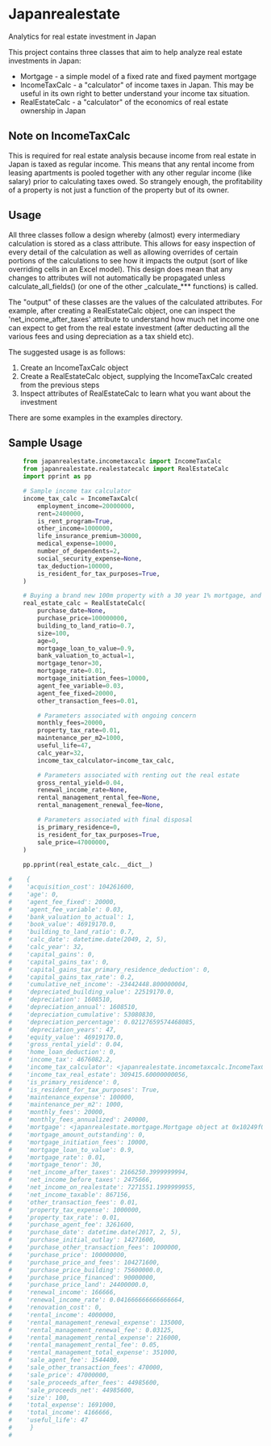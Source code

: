 # Japanrealestate

Analytics for real estate investment in Japan

This project contains three classes that aim to help analyze real estate investments in Japan:
* Mortgage - a simple model of a fixed rate and fixed payment mortgage
* IncomeTaxCalc - a "calculator" of income taxes in Japan. This may be useful in its own right to better understand
your income tax situation.
* RealEstateCalc - a "calculator" of the economics of real estate ownership in Japan

## Note on IncomeTaxCalc
This is required for real estate analysis because income from real estate in Japan is taxed as regular income. This
means that any rental income from leasing apartments is pooled together with any other regular income (like salary)
prior to calculating taxes owed. So strangely enough, the profitability of a property is not just a function of the
property but of its owner.

## Usage
All three classes follow a design whereby (almost) every intermediary calculation is stored as a class attribute.
This allows for easy inspection of every detail of the calculation as well as allowing overrides of certain portions of
the calculations to see how it impacts the output (sort of like overriding cells in an Excel model).
This design does mean that any changes to attributes will not automatically be propagated unless calculate_all_fields()
(or one of the other \_calculate_*** functions) is called.

The "output" of these classes are the values of the calculated attributes. For example, after creating a RealEstateCalc
object, one can inspect the 'net_income_after_taxes' attribute to understand how much net income one can expect to get
from the real estate investment (after deducting all the various fees and using depreciation as a tax shield etc).

The suggested usage is as follows:

1. Create an IncomeTaxCalc object
2. Create a RealEstateCalc object, supplying the IncomeTaxCalc created from the previous steps
3. Inspect attributes of RealEstateCalc to learn what you want about the investment

There are some examples in the examples directory.
  
## Sample Usage

```python
    from japanrealestate.incometaxcalc import IncomeTaxCalc
    from japanrealestate.realestatecalc import RealEstateCalc
    import pprint as pp

    # Sample income tax calculator 
    income_tax_calc = IncomeTaxCalc(
        employment_income=20000000,
        rent=2400000,
        is_rent_program=True,
        other_income=1000000,
        life_insurance_premium=30000,
        medical_expense=10000,
        number_of_dependents=2,
        social_security_expense=None,
        tax_deduction=100000,
        is_resident_for_tax_purposes=True,
    )

    # Buying a brand new 100m property with a 30 year 1% mortgage, and selling it 32 years later
    real_estate_calc = RealEstateCalc(
        purchase_date=None,
        purchase_price=100000000,
        building_to_land_ratio=0.7,
        size=100,
        age=0,
        mortgage_loan_to_value=0.9,
        bank_valuation_to_actual=1,
        mortgage_tenor=30,
        mortgage_rate=0.01,
        mortgage_initiation_fees=10000,
        agent_fee_variable=0.03,
        agent_fee_fixed=20000,
        other_transaction_fees=0.01,

        # Parameters associated with ongoing concern
        monthly_fees=20000,
        property_tax_rate=0.01,
        maintenance_per_m2=1000,
        useful_life=47,
        calc_year=32,
        income_tax_calculator=income_tax_calc,

        # Parameters associated with renting out the real estate
        gross_rental_yield=0.04,
        renewal_income_rate=None,
        rental_management_rental_fee=None,
        rental_management_renewal_fee=None,

        # Parameters associated with final disposal
        is_primary_residence=0,
        is_resident_for_tax_purposes=True,
        sale_price=47000000,
    )
    
    pp.pprint(real_estate_calc.__dict__)

#    {
#    'acquisition_cost': 104261600,
#    'age': 0,
#    'agent_fee_fixed': 20000,
#    'agent_fee_variable': 0.03,
#    'bank_valuation_to_actual': 1,
#    'book_value': 46919170.0,
#    'building_to_land_ratio': 0.7,
#    'calc_date': datetime.date(2049, 2, 5),
#    'calc_year': 32,
#    'capital_gains': 0,
#    'capital_gains_tax': 0,
#    'capital_gains_tax_primary_residence_deduction': 0,
#    'capital_gains_tax_rate': 0.2,
#    'cumulative_net_income': -23442448.800000004,
#    'depreciated_building_value': 22519170.0,
#    'depreciation': 1608510,
#    'depreciation_annual': 1608510,
#    'depreciation_cumulative': 53080830,
#    'depreciation_percentage': 0.02127659574468085,
#    'depreciation_years': 47,
#    'equity_value': 46919170.0,
#    'gross_rental_yield': 0.04,
#    'home_loan_deduction': 0,
#    'income_tax': 4676082.2,
#    'income_tax_calculator': <japanrealestate.incometaxcalc.IncomeTaxCalc object at 0x102499a58>,
#    'income_tax_real_estate': 309415.60000000056,
#    'is_primary_residence': 0,
#    'is_resident_for_tax_purposes': True,
#    'maintenance_expense': 100000,
#    'maintenance_per_m2': 1000,
#    'monthly_fees': 20000,
#    'monthly_fees_annualized': 240000,
#    'mortgage': <japanrealestate.mortgage.Mortgage object at 0x10249f048>,
#    'mortgage_amount_outstanding': 0,
#    'mortgage_initiation_fees': 10000,
#    'mortgage_loan_to_value': 0.9,
#    'mortgage_rate': 0.01,
#    'mortgage_tenor': 30,
#    'net_income_after_taxes': 2166250.3999999994,
#    'net_income_before_taxes': 2475666,
#    'net_income_on_realestate': 7271551.1999999955,
#    'net_income_taxable': 867156,
#    'other_transaction_fees': 0.01,
#    'property_tax_expense': 1000000,
#    'property_tax_rate': 0.01,
#    'purchase_agent_fee': 3261600,
#    'purchase_date': datetime.date(2017, 2, 5),
#    'purchase_initial_outlay': 14271600,
#    'purchase_other_transaction_fees': 1000000,
#    'purchase_price': 100000000,
#    'purchase_price_and_fees': 104271600,
#    'purchase_price_building': 75600000.0,
#    'purchase_price_financed': 90000000,
#    'purchase_price_land': 24400000.0,
#    'renewal_income': 166666,
#    'renewal_income_rate': 0.041666666666666664,
#    'renovation_cost': 0,
#    'rental_income': 4000000,
#    'rental_management_renewal_expense': 135000,
#    'rental_management_renewal_fee': 0.03125,
#    'rental_management_rental_expense': 216000,
#    'rental_management_rental_fee': 0.05,
#    'rental_management_total_expense': 351000,
#    'sale_agent_fee': 1544400,
#    'sale_other_transaction_fees': 470000,
#    'sale_price': 47000000,
#    'sale_proceeds_after_fees': 44985600,
#    'sale_proceeds_net': 44985600,
#    'size': 100,
#    'total_expense': 1691000,
#    'total_income': 4166666,
#    'useful_life': 47
#     }
# 
```
